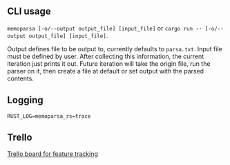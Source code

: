 ## CLI usage
`memoparsa [-o/--output output_file] [input_file]`
or
`cargo run -- [-o/--output output_file] [input_file]`.

Output defines file to be output to, currently defaults to `parsa.txt`. Input file must be defined by user.
After collecting this information, the current iteration just prints it out. Future iteration will take the origin file,
run the parser on it, then create a file at default or set output with the parsed contents.

## Logging
`RUST_LOG=memoparsa_rs=trace`

## Trello
[Trello board for feature tracking](https://trello.com/b/63wxxS5e/memoparsa)

